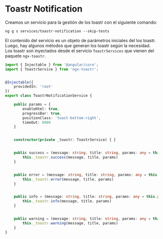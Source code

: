 # Toastr Notification

Creamos un servicio para la gestión de los toastr con el siguiente comando:

```txt
ng g s services/toastr-notification --skip-tests
```

El contenido del servicio es un objeto de parámetros iniciales del los toastr. Luego, hay algunos métodos que generan los toastr según la necesidad. Los toastr son inyectados desde el servicio `ToastrServices` que vienen del paquete `ngx-toastr`.

```ts
import { Injectable } from '@angular/core';
import { ToastrService } from 'ngx-toastr';


@Injectable({
    providedIn: 'root'
})
export class ToastrNotificationService {

    public params = {
        enableHtml: true,
        progressBar: true,
        positionClass: 'toast-bottom-right',
        timeOut: 8000
    }


    constructor(private _toastr: ToastrService) { }


    public success = (message: string, title: string, params: any = this.params): void => {
        this._toastr.success(message, title, params)
    }


    public error = (message: string, title: string, params: any = this.params): void => {
        this._toastr.error(message, title, params)
    }


    public info = (message: string, title: string, params: any = this.params): void => {
        this._toastr.info(message, title, params)
    }


    public warning = (message: string, title: string, params: any = this.params): void => {
        this._toastr.warning(message, title, params)
    }
}

```
